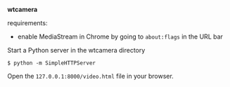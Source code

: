 **wtcamera**

requirements:
- enable MediaStream in Chrome by going to `about:flags` in the URL bar

Start a Python server in the wtcamera directory

    $ python -m SimpleHTTPServer

Open the `127.0.0.1:8000/video.html` file in your browser.
